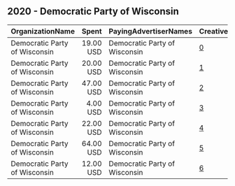 ## 2020 - Democratic Party of Wisconsin 
|OrganizationName|Spent|PayingAdvertiserNames|CreativeUrls|Impressions|Genders|AgeBrackets|CountryCodes|BillingAddresses|CandidateBallotInformation|
|:---|---:|:---|:---|---:|:---|:---|:---|:---|:---|
|Democratic Party of Wisconsin|19.00 USD|Democratic Party of Wisconsin|[0](https://www.snap.com/political-ads/asset/d80712b8bcc5441252622b29a35eee4597c681e807754465f765444dac1b1c5a?mediaType=png)|3,599|||united states|"P.O. Box 1686 ,Madison,53701,US"|2020 Election|
|Democratic Party of Wisconsin|20.00 USD|Democratic Party of Wisconsin|[1](https://www.snap.com/political-ads/asset/39a3814f854809fa70c6aa85abb4922e141fdc956877e7430892a6c61bde0ef3?mediaType=png)|4,707|||united states|"P.O. Box 1686 ,Madison,53701,US"|2020 Election|
|Democratic Party of Wisconsin|47.00 USD|Democratic Party of Wisconsin|[2](https://www.snap.com/political-ads/asset/a0a42ef4d0307c6e585dd4804597aed23130b90287a5466c7389c8a2e3f91f63?mediaType=png)|6,034|||united states|"P.O. Box 1686 ,Madison,53701,US"|2020 Election|
|Democratic Party of Wisconsin|4.00 USD|Democratic Party of Wisconsin|[3](https://www.snap.com/political-ads/asset/1ac9f1eb4181017d438607ef8f25b84afff9cbffa721f9df58b664fa6761a46d?mediaType=png)|892|||united states|"P.O. Box 1686 ,Madison,53701,US"|2020 Election|
|Democratic Party of Wisconsin|22.00 USD|Democratic Party of Wisconsin|[4](https://www.snap.com/political-ads/asset/0f4a7e212ac635e45edc20becf4a0c292ff38e4d81381cb0bf87c50e4dc34c0c?mediaType=png)|5,274|||united states|"P.O. Box 1686 ,Madison,53701,US"|2020 Election|
|Democratic Party of Wisconsin|64.00 USD|Democratic Party of Wisconsin|[5](https://www.snap.com/political-ads/asset/c7603b910f3e05f7664cd7a526d98479bc95d45510cac0f370e490d72f94c753?mediaType=png)|7,653|||united states|"P.O. Box 1686 ,Madison,53701,US"|2020 Election|
|Democratic Party of Wisconsin|12.00 USD|Democratic Party of Wisconsin|[6](https://www.snap.com/political-ads/asset/7a5d7a8d4e02065a0fa5518dda3ad18d9d68bbf4c6552a3e9255e71ba4d62055?mediaType=png)|1,986|||united states|"P.O. Box 1686 ,Madison,53701,US"|2020 Election|
